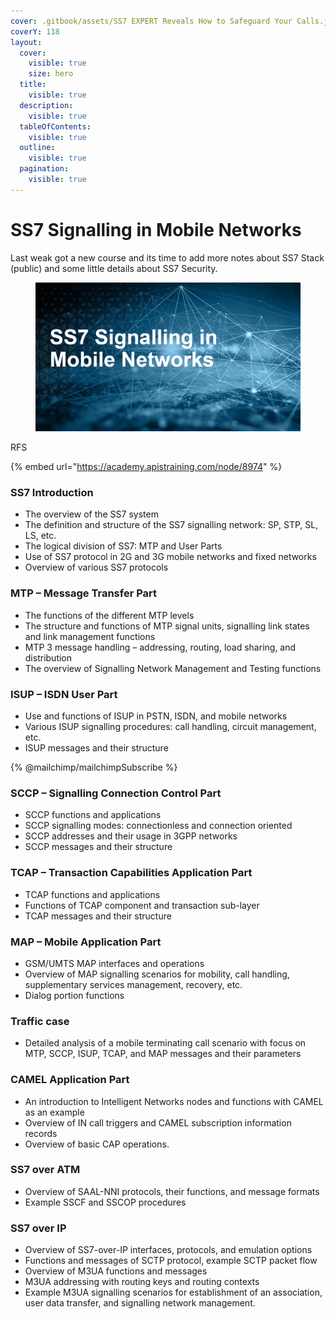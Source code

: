 ```yaml
---
cover: .gitbook/assets/SS7 EXPERT Reveals How to Safeguard Your Calls.jpg
coverY: 118
layout:
  cover:
    visible: true
    size: hero
  title:
    visible: true
  description:
    visible: true
  tableOfContents:
    visible: true
  outline:
    visible: true
  pagination:
    visible: true
---
```


# SS7 Signalling in Mobile Networks

Last weak got a new course and its time to add more notes about SS7 Stack (public) and some little details about SS7 Security.

<figure><img src=".gitbook/assets/image (2).png" alt=""><figcaption></figcaption></figure>

RFS

{% embed url="https://academy.apistraining.com/node/8974" %}

### SS7 Introduction

* The overview of the SS7 system
* The definition and structure of the SS7 signalling network: SP, STP, SL, LS, etc.
* The logical division of SS7: MTP and User Parts
* Use of SS7 protocol in 2G and 3G mobile networks and fixed networks
* Overview of various SS7 protocols

### MTP – Message Transfer Part

* The functions of the different MTP levels
* The structure and functions of MTP signal units, signalling link states and link management functions
* MTP 3 message handling – addressing, routing, load sharing, and distribution
* The overview of Signalling Network Management and Testing functions

### ISUP – ISDN User Part

* Use and functions of ISUP in PSTN, ISDN, and mobile networks
* Various ISUP signalling procedures: call handling, circuit management, etc.
* ISUP messages and their structure

{% @mailchimp/mailchimpSubscribe %}

### SCCP – Signalling Connection Control Part

* SCCP functions and applications
* SCCP signalling modes: connectionless and connection oriented
* SCCP addresses and their usage in 3GPP networks
* SCCP messages and their structure

### TCAP – Transaction Capabilities Application Part

* TCAP functions and applications
* Functions of TCAP component and transaction sub-layer
* TCAP messages and their structure

### MAP – Mobile Application Part

* GSM/UMTS MAP interfaces and operations
* Overview of MAP signalling scenarios for mobility, call handling, supplementary services management, recovery, etc.
* Dialog portion functions

### Traffic case

* Detailed analysis of a mobile terminating call scenario with focus on MTP, SCCP, ISUP, TCAP, and MAP messages and their parameters

### CAMEL Application Part

* An introduction to Intelligent Networks nodes and functions with CAMEL as an example
* Overview of IN call triggers and CAMEL subscription information records
* Overview of basic CAP operations.

### SS7 over ATM

* Overview of SAAL-NNI protocols, their functions, and message formats
* Example SSCF and SSCOP procedures

### SS7 over IP

* Overview of SS7-over-IP interfaces, protocols, and emulation options
* Functions and messages of SCTP protocol, example SCTP packet flow
* Overview of M3UA functions and messages
* M3UA addressing with routing keys and routing contexts
* Example M3UA signalling scenarios for establishment of an association, user data transfer, and signalling network management.
